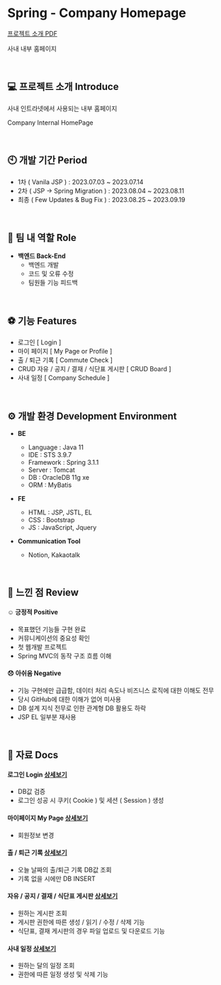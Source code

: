 # Spring - Company Homepage

[프로젝트 소개 PDF](https://github.com/ricelumps/Internal-Homepage/files/13423393/_._.pdf)

사내 내부 홈페이지




<br/>


## 💻 프로젝트 소개 Introduce
사내 인트라넷에서 사용되는 내부 홈페이지

Company Internal HomePage


<br/>


## 🕙 개발 기간 Period
* 1차 ( Vanila JSP ) : 2023.07.03 ~ 2023.07.14
* 2차 ( JSP -> Spring Migration ) : 2023.08.04 ~ 2023.08.11
* 최종 ( Few Updates & Bug Fix )  : 2023.08.25 ~ 2023.09.19


<br/>


## 👕 팀 내 역할 Role
* <b>백엔드 Back-End</b><br/>
  * 백엔드 개발
  * 코드 및 오류 수정
  * 팀원들 기능 피드백


<br/>


## ⚽ 기능 Features

- 로그인 [ Login ] 
- 마이 페이지 [ My Page or Profile ]
- 출 / 퇴근 기록 [ Commute Check ] 
- CRUD 자유 / 공지 / 결재 / 식단표 게시판 [ CRUD Board ]
- 사내 일정 [ Company Schedule ]


<br/>  


## ⚙️ 개발 환경 Development Environment

- <b>BE</b><br/>
  - Language :  Java 11
  - IDE :  STS 3.9.7
  - Framework : Spring 3.1.1
  - Server : Tomcat 
  - DB : OracleDB 11g xe
  - ORM : MyBatis


- <b>FE</b><br/>
  - HTML : JSP, JSTL, EL
  - CSS : Bootstrap
  - JS : JavaScript, Jquery


- <b>Communication Tool</b><br/>
  - Notion, Kakaotalk 




<br/>

## 🌈 느낀 점 Review

#### ☺️ 긍정적 Positive
- 목표했던 기능들 구현 완료
- 커뮤니케이션의 중요성 확인
- 첫 웹개발 프로젝트
- Spring MVC의 동작 구조 흐름 이해

#### 😞 아쉬움 Negative
- 기능 구현에만 급급함, 데이터 처리 속도나 비즈니스 로직에 대한 이해도 전무
- 당시 GitHub에 대한 이해가 없어 미사용
- DB 설계 지식 전무로 인한 관계형 DB 활용도 하락
- JSP EL 일부분 재사용

<br/>

## 📌 자료 Docs

#### 로그인 Login <a href="https://github.com/ricelumps/Tjeoun_TeamProject/wiki/%F0%9F%93%83-%EB%A1%9C%EA%B7%B8%EC%9D%B8"> 상세보기 </a>
- DB값 검증
- 로그인 성공 시 쿠키( Cookie ) 및 세션 ( Session ) 생성

#### 마이페이지 My Page <a href="https://github.com/ricelumps/Tjeoun_TeamProject/wiki/%F0%9F%93%83-%EB%A7%88%EC%9D%B4%ED%8E%98%EC%9D%B4%EC%A7%80"> 상세보기 </a>
- 회원정보 변경

#### 출 / 퇴근 기록 <a href="https://github.com/ricelumps/Tjeoun_TeamProject/wiki/%F0%9F%93%83-%EC%B6%9C---%ED%87%B4%EA%B7%BC-%EA%B8%B0%EB%A1%9D"> 상세보기 </a>
- 오늘 날짜의 출/퇴근 기록 DB값 조회
- 기록 없을 시에만 DB INSERT

#### 자유 / 공지 / 결재 / 식단표 게시판 <a href="https://github.com/ricelumps/Tjeoun_TeamProject/wiki/%F0%9F%93%83-%EA%B2%8C%EC%8B%9C%ED%8C%90"> 상세보기 </a>
- 원하는 게시판 조회
- 게시판 권한에 따른 생성 / 읽기 / 수정 / 삭제 기능 
- 식단표, 결재 게시판의 경우 파일 업로드 및 다운로드 기능

#### 사내 일정 <a href="https://github.com/ricelumps/Tjeoun_TeamProject/wiki/%F0%9F%93%83-%EC%82%AC%EB%82%B4-%EC%9D%BC%EC%A0%95-(-%EC%88%98%EC%A0%95%EC%A4%91-)"> 상세보기 </a>
- 원하는 달의 일정 조회
- 권한에 따른 일정 생성 및 삭제 기능


